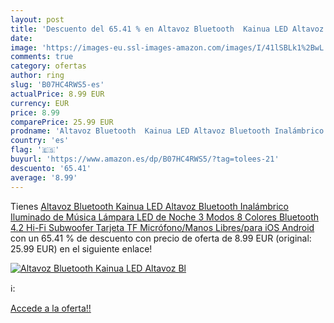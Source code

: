 ```yaml
---
layout: post
title: 'Descuento del 65.41 % en Altavoz Bluetooth  Kainua LED Altavoz Bl'
date: 
image: 'https://images-eu.ssl-images-amazon.com/images/I/41lSBLk1%2BwL._SL200_.jpg'
comments: true
category: ofertas
author: ring
slug: 'B07HC4RWS5-es'
actualPrice: 8.99 EUR
currency: EUR
price: 8.99
comparePrice: 25.99 EUR
prodname: 'Altavoz Bluetooth  Kainua LED Altavoz Bluetooth Inalámbrico Iluminado de Música Lámpara LED de Noche 3 Modos 8 Colores Bluetooth 4.2 Hi-Fi Subwoofer Tarjeta TF Micrófono/Manos Libres/para iOS Android'
country: 'es'
flag: '🇪🇸'
buyurl: 'https://www.amazon.es/dp/B07HC4RWS5/?tag=tolees-21'
descuento: '65.41'
average: '8.99'
---
```


Tienes [Altavoz Bluetooth  Kainua LED Altavoz Bluetooth Inalámbrico Iluminado de Música Lámpara LED de Noche 3 Modos 8 Colores Bluetooth 4.2 Hi-Fi Subwoofer Tarjeta TF Micrófono/Manos Libres/para iOS Android](https://www.amazon.es/dp/B07HC4RWS5/?tag=tolees-21) con un 65.41 % de descuento con precio de oferta de 8.99 EUR (original: 25.99 EUR) en el siguiente enlace!

[![Altavoz Bluetooth  Kainua LED Altavoz Bl](https://images-eu.ssl-images-amazon.com/images/I/41lSBLk1%2BwL._SL200_.jpg)](https://www.amazon.es/dp/B07HC4RWS5/?tag=tolees-21)

ℹ️:


[Accede a la oferta!!](https://www.amazon.es/dp/B07HC4RWS5/?tag=tolees-21)
